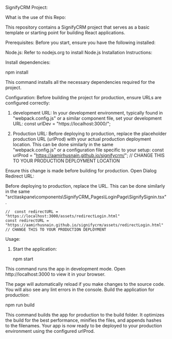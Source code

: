 SignifyCRM Project:

What is the use of this Repo:

This repository contains a SignifyCRM project that serves as a basic template or starting point for building React applications.

Prerequisites: Before you start, ensure you have the following installed:

Node.js: Refer to nodejs.org to install Node.js
Installation Instructions:

Install dependencies:

npm install

This command installs all the necessary dependencies required for the project.

Configuration: Before building the project for production, ensure URLs are configured correctly:

1. development URL:
  In your development environment, typically found in "webpack.config.js" or a similar component file, set your development URL:
   const urlDev = "https://localhost:3000/";
   
2. Production URL:
   Before deploying to production, replace the placeholder production URL (urlProd) with your actual production deployment location. This can be done similarly in the same      
   "webpack.config.js" or a configuration file specific to your setup:
   const urlProd = "https://aamirhusnain.github.io/signifycrm/"; // CHANGE THIS TO YOUR PRODUCTION DEPLOYMENT LOCATION
   
Ensure this change is made before building for production.
Open Dialog Redirect URL:

 Before deploying to production, replace the URL. This can be done similarly in the same "src\taskpane\components\SignifyCRM_Pages\LoginPage\SignifySignin.tsx".

    //  const redirectURL = "https://localhost:3000/assets/redirectLogin.html"
    const redirectURL = "https://aamirhusnain.github.io/signifycrm/assets/redirectLogin.html" // CHANGE THIS TO YOUR PRODUCTION DEPLOYMENT
Usage:

1. Start the application:

     npm start

This command runs the app in development mode.
Open http://localhost:3000 to view it in your browser.

The page will automatically reload if you make changes to the source code.
You will also see any lint errors in the console.
Build the application for production:

npm run build

This command builds the app for production to the build folder. It optimizes the build for the best performance, minifies the files, and appends hashes to the filenames. Your app is now ready to be deployed to your production environment using the configured urlProd.